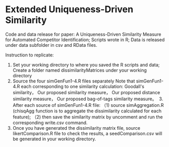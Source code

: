 # Extended Uniqueness-Driven Similarity

Code and data release for paper: A Uniqueness-Driven Similarity Measure for Automated Competitor Identification;
Scripts wrote in R;
Data is released under data subfolder in csv and RData files.

Instruction to replicate: 
  1. Set your working directory to where you saved the R scripts and data;
     Create a folder named dissimilarityMatrices under your working directory
  2. Source the four simGenFun1-4.R files separately
     Note that simGenFun1-4.R each corresponding to one similarity calculation:
     Goodall's similarity，
     Our proposed similarity measure，
     Our proposed distance similarity measure，
     Our proposed bag-of-tags similarity measure。
  3. After each source of simGenFun1-4.R file:
      （1) source simAggregation.R (chisqAgg function is to aggregate the dissimilarity calculated for each feature);
      （2) then save the similarity matrix by uncomment and run the corresponding write.csv command.
  4. Once you have generated the dissimilarity matrix file, source likertComparison.R file to check the results, a seedComparison.csv will be generated in your working directory.
